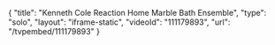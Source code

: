 {
    "title": "Kenneth Cole Reaction Home Marble Bath Ensemble",
    "type": "solo",
    "layout": "iframe-static",
    "videoId": "111179893",
    "url": "\/tvpembed\/111179893"
}